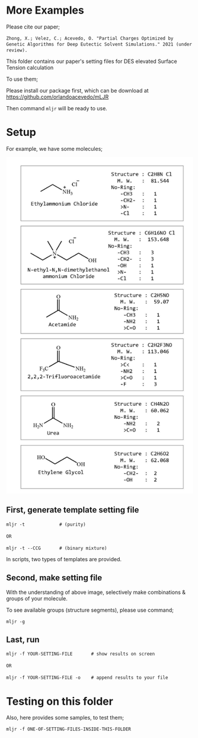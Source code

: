# More Examples

Please cite our paper;

```
Zhong, X.; Velez, C.; Acevedo, O. "Partial Charges Optimized by Genetic Algorithms for Deep Eutectic Solvent Simulations." 2021 (under review).
```

This folder contains our paper's setting files for DES elevated Surface Tension calculation

To use them;

Please install our package first, which can be download at https://github.com/orlandoacevedo/mLJR

Then command `mljr` will be ready to use.



# Setup

For example, we have some molecules;

![mljr-samples](mljr-samples.jpg)


## First, generate template setting file

```
mljr -t             # (purity)

OR

mljr -t --CCG       # (binary mixture)
```

In scripts, two types of templates are provided.


## Second, make setting file

With the understanding of above image, selectively make combinations & groups of your molecule.

To see available groups (structure segments), please use command;

```
mljr -g
```

## Last, run

```
mljr -f YOUR-SETTING-FILE       # show results on screen

OR 

mljr -f YOUR-SETTING-FILE -o    # append results to your file
```



# Testing on this folder

Also, here provides some samples, to test them;

```
mljr -f ONE-OF-SETTING-FILES-INSIDE-THIS-FOLDER
```


